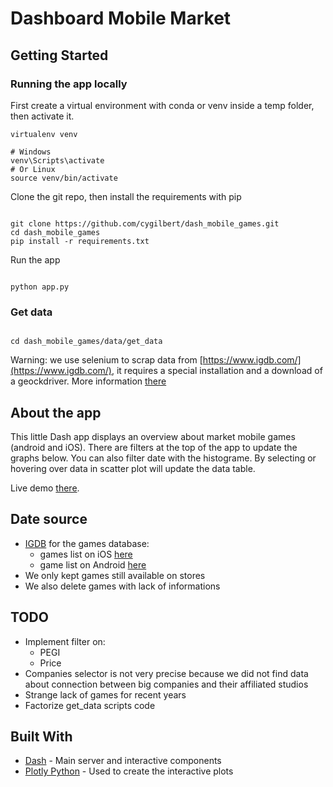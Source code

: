 # Dashboard Mobile Market

## Getting Started

### Running the app locally

First create a virtual environment with conda or venv inside a temp folder, then activate it.

```
virtualenv venv

# Windows
venv\Scripts\activate
# Or Linux
source venv/bin/activate

```

Clone the git repo, then install the requirements with pip

```

git clone https://github.com/cygilbert/dash_mobile_games.git
cd dash_mobile_games
pip install -r requirements.txt

```

Run the app

```

python app.py

```

### Get data

```

cd dash_mobile_games/data/get_data

```

Warning: we use selenium to scrap data from [https://www.igdb.com/](https://www.igdb.com/), it requires a special installation and a download of a geockdriver.
More information [there](https://pypi.org/project/selenium/)


## About the app

This little Dash app displays an overview about market mobile games (android and iOS). There are filters at the top of the app to update the graphs below. You can also filter date with the histograme. By selecting or hovering over data in scatter plot will update the data table.

Live demo [there](https://dash-mobile-games.herokuapp.com/).

## Date source

- [IGDB](https://www.igdb.com/) for the games database:
    - games list on iOS [here](https://www.igdb.com/platforms/ios/games)
    - game list on Android [here](https://www.igdb.com/platforms/android/games)
- We only kept games still available on stores
- We also delete games with lack of informations

## TODO

- Implement filter on:
    - PEGI
    - Price
- Companies selector is not very precise because we did not find data about connection between big companies and their affiliated studios
- Strange lack of games for recent years
- Factorize get_data scripts code

## Built With

- [Dash](https://dash.plot.ly/) - Main server and interactive components
- [Plotly Python](https://plot.ly/python/) - Used to create the interactive plots

